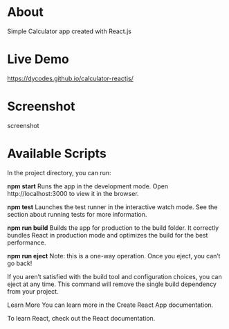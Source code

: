 # About
Simple Calculator app created with React.js

# Live Demo
https://dycodes.github.io/calculator-reactjs/

# Screenshot
screenshot

# Available Scripts
In the project directory, you can run:

**npm start**
Runs the app in the development mode.
Open http://localhost:3000 to view it in the browser.

**npm test**
Launches the test runner in the interactive watch mode.
See the section about running tests for more information.

**npm run build**
Builds the app for production to the build folder.
It correctly bundles React in production mode and optimizes the build for the best performance.

**npm run eject**
Note: this is a one-way operation. Once you eject, you can’t go back!

If you aren’t satisfied with the build tool and configuration choices, you can eject at any time. This command will remove the single build dependency from your project.

Learn More
You can learn more in the Create React App documentation.

To learn React, check out the React documentation.